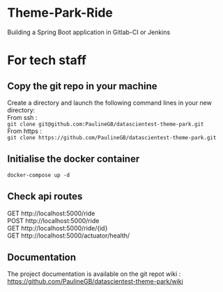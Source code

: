 # Theme-Park-Ride

Building a Spring Boot application in Gitlab-CI or Jenkins

# For tech staff

## Copy the git repo in your machine

Create a directory and launch the following command lines in your new directory:  
From ssh :  
`git clone git@github.com:PaulineGB/datascientest-theme-park.git`  
From https :  
`git clone https://github.com/PaulineGB/datascientest-theme-park.git`

## Initialise the docker container

`docker-compose up -d`

## Check api routes

GET http://localhost:5000/ride  
POST http://localhost:5000/ride  
GET http://localhost:5000/ride/{id}  
GET http://localhost:5000/actuator/health/

## Documentation

The project documentation is available on the git repot wiki :  
https://github.com/PaulineGB/datascientest-theme-park/wiki

